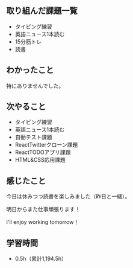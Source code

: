 ## 取り組んだ課題一覧
- タイピング練習
- 英語ニュース1本読む
- 15分筋トレ
- 読書
## わかったこと
特にありませんでした。
## 次やること
- タイピング練習
- 英語ニュース1本読む
- 自動テスト課題
- ReactTwitterクローン課題
- ReactTODOアプリ課題
- HTML&CSS応用課題
## 感じたこと

今日は休みつつ読書を楽しみました（昨日と一緒）。

明日からまた仕事頑張ります！

I'll enjoy working tomorrow！

## 学習時間
- 0.5h（累計1,194.5h）
